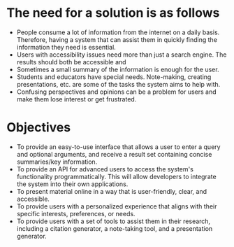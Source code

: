 # The need for a solution is as follows

- People consume a lot of information from the internet on a daily basis. Therefore, having a system that can assist them in quickly finding the information they need is essential.
- Users with accessibility issues need more than just a search engine. The results should both be accessible and
- Sometimes a small summary of the information is enough for the user.
- Students and educators have special needs. Note-making, creating presentations, etc. are some of the tasks the system aims to help with.
- Confusing perspectives and opinions can be a problem for users and make them lose interest or get frustrated.

# Objectives

- To provide an easy-to-use interface that allows a user to enter a query and optional arguments, and receive a result set containing concise summaries/key information.
- To provide an API for advanced users to access the system's functionality programmatically. This will allow developers to integrate the system into their own applications.
- To present material online in a way that is user-friendly, clear, and accessible.
- To provide users with a personalized experience that aligns with their specific interests, preferences, or needs.
- To provide users with a set of tools to assist them in their research, including a citation generator, a note-taking tool, and a presentation generator.
